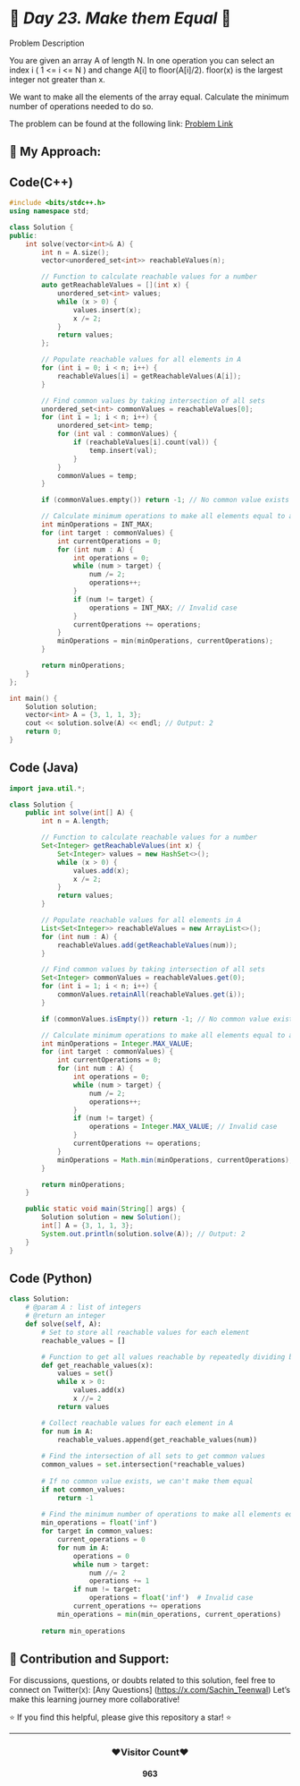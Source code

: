 
# 🚀 _Day 23. Make them Equal_ 🧠

Problem Description

You are given an array A of length N. In one operation you can select an index i ( 1 <= i <= N ) and change A[i] to floor(A[i]/2). floor(x) is the largest integer not greater than x. 

We want to make all the elements of the array equal. Calculate the minimum number of operations needed to do so.

The problem can be found at the following link: [Problem Link](https://www.interviewbit.com/problems/make-them-equal/)

## 🎯 **My Approach:**


## Code(C++)
```cpp
#include <bits/stdc++.h>
using namespace std;

class Solution {
public:
    int solve(vector<int>& A) {
        int n = A.size();
        vector<unordered_set<int>> reachableValues(n);

        // Function to calculate reachable values for a number
        auto getReachableValues = [](int x) {
            unordered_set<int> values;
            while (x > 0) {
                values.insert(x);
                x /= 2;
            }
            return values;
        };

        // Populate reachable values for all elements in A
        for (int i = 0; i < n; i++) {
            reachableValues[i] = getReachableValues(A[i]);
        }

        // Find common values by taking intersection of all sets
        unordered_set<int> commonValues = reachableValues[0];
        for (int i = 1; i < n; i++) {
            unordered_set<int> temp;
            for (int val : commonValues) {
                if (reachableValues[i].count(val)) {
                    temp.insert(val);
                }
            }
            commonValues = temp;
        }

        if (commonValues.empty()) return -1; // No common value exists

        // Calculate minimum operations to make all elements equal to a target
        int minOperations = INT_MAX;
        for (int target : commonValues) {
            int currentOperations = 0;
            for (int num : A) {
                int operations = 0;
                while (num > target) {
                    num /= 2;
                    operations++;
                }
                if (num != target) {
                    operations = INT_MAX; // Invalid case
                }
                currentOperations += operations;
            }
            minOperations = min(minOperations, currentOperations);
        }

        return minOperations;
    }
};

int main() {
    Solution solution;
    vector<int> A = {3, 1, 1, 3};
    cout << solution.solve(A) << endl; // Output: 2
    return 0;
}
```

## Code (Java)

```java
import java.util.*;

class Solution {
    public int solve(int[] A) {
        int n = A.length;

        // Function to calculate reachable values for a number
        Set<Integer> getReachableValues(int x) {
            Set<Integer> values = new HashSet<>();
            while (x > 0) {
                values.add(x);
                x /= 2;
            }
            return values;
        }

        // Populate reachable values for all elements in A
        List<Set<Integer>> reachableValues = new ArrayList<>();
        for (int num : A) {
            reachableValues.add(getReachableValues(num));
        }

        // Find common values by taking intersection of all sets
        Set<Integer> commonValues = reachableValues.get(0);
        for (int i = 1; i < n; i++) {
            commonValues.retainAll(reachableValues.get(i));
        }

        if (commonValues.isEmpty()) return -1; // No common value exists

        // Calculate minimum operations to make all elements equal to a target
        int minOperations = Integer.MAX_VALUE;
        for (int target : commonValues) {
            int currentOperations = 0;
            for (int num : A) {
                int operations = 0;
                while (num > target) {
                    num /= 2;
                    operations++;
                }
                if (num != target) {
                    operations = Integer.MAX_VALUE; // Invalid case
                }
                currentOperations += operations;
            }
            minOperations = Math.min(minOperations, currentOperations);
        }

        return minOperations;
    }

    public static void main(String[] args) {
        Solution solution = new Solution();
        int[] A = {3, 1, 1, 3};
        System.out.println(solution.solve(A)); // Output: 2
    }
}
```

## Code (Python)

```python
class Solution:
    # @param A : list of integers
    # @return an integer
    def solve(self, A):
        # Set to store all reachable values for each element
        reachable_values = []

        # Function to get all values reachable by repeatedly dividing by 2
        def get_reachable_values(x):
            values = set()
            while x > 0:
                values.add(x)
                x //= 2
            return values

        # Collect reachable values for each element in A
        for num in A:
            reachable_values.append(get_reachable_values(num))
        
        # Find the intersection of all sets to get common values
        common_values = set.intersection(*reachable_values)
        
        # If no common value exists, we can't make them equal
        if not common_values:
            return -1
        
        # Find the minimum number of operations to make all elements equal
        min_operations = float('inf')
        for target in common_values:
            current_operations = 0
            for num in A:
                operations = 0
                while num > target:
                    num //= 2
                    operations += 1
                if num != target:
                    operations = float('inf')  # Invalid case
                current_operations += operations
            min_operations = min(min_operations, current_operations)
        
        return min_operations
```



## 🎯 **Contribution and Support:**

For discussions, questions, or doubts related to this solution, feel free to connect on Twitter(x): [Any Questions] (https://x.com/Sachin_Teenwal) Let’s make this learning journey more collaborative!

⭐ If you find this helpful, please give this repository a star! ⭐

---

<div align="center">
 <h3><b>❤️Visitor Count❤️</b></h3>
   <textalign="center">
   <h4>963</h4>

